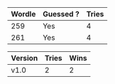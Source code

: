 | Wordle | Guessed ? | Tries |
|--------|-----------|-------|
| 259    | Yes       | 4     |
| 261    | Yes       | 4     |

| Version | Tries | Wins |
|---------|-------|------|
| v1.0    | 2     | 2    |

